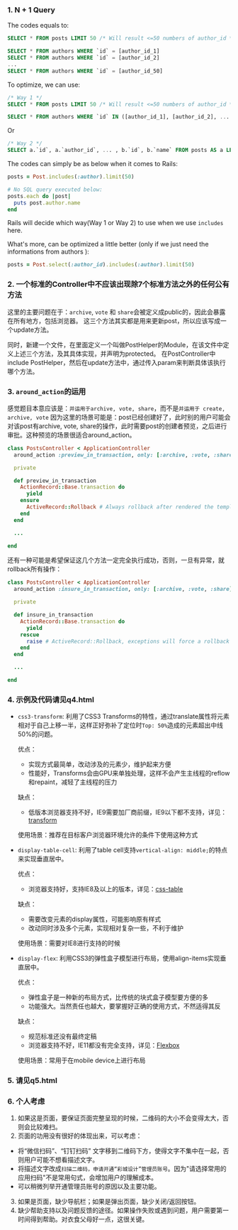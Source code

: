 ### 1. N + 1 Query
The codes equals to:
``` sql
SELECT * FROM posts LIMIT 50 /* Will result <=50 numbers of author_id */

SELECT * FROM authors WHERE `id` = [author_id_1]
SELECT * FROM authors WHERE `id` = [author_id_2]
...
SELECT * FROM authors WHERE `id` = [author_id_50]
```

To optimize, we can use:
``` sql
/* Way 1 */
SELECT * FROM posts LIMIT 50 /* Will result <=50 numbers of author_id */

SELECT * FROM authors WHERE `id` IN ([author_id_1], [author_id_2], ... [author_id_50])
```
Or
``` sql
/* Way 2 */
SELECT a.`id`, a.`author_id`, ... , b.`id`, b.`name` FROM posts AS a LEFT OUTER JOIN authors AS b ON posts.`author_id` = authors.`id`
```

The codes can simply be as below when it comes to Rails:
``` ruby
posts = Post.includes(:author).limit(50)

# No SQL query executed below:
posts.each do |post|
  puts post.author.name
end
```

Rails will decide which way(Way 1 or Way 2) to use when we use `includes` here.

What's more, can be optimized a little better (only if we just need the informations from authors ):
``` ruby
posts = Post.select(:author_id).includes(:author).limit(50)
```

### 2. 一个标准的Controller中不应该出现除7个标准方法之外的任何公有方法
这里的主要问题在于：`archive`, `vote` 和 `share`会被定义成public的，因此会暴露在所有地方，包括浏览器。
这三个方法其实都是用来更新post，所以应该写成一个update方法。

同时，新建一个文件，在里面定义一个叫做PostHelper的Module，在该文件中定义上述三个方法，及其具体实现，并声明为protected。
在PostController中include PostHelper，然后在update方法中，通过传入param来判断具体该执行哪个方法。

### 3. `around_action`的运用
感觉题目本意应该是：`并运用于archive, vote, share`，而不是`并运用于 create, archive, vote`
因为这里的场景可能是：post已经创建好了，此时别的用户可能会对该post有archive, vote, share的操作，此时需要post的创建者预览，之后进行审批。这种预览的场景很适合around_action。
``` ruby
class PostsController < ApplicationController
  around_action :preview_in_transaction, only: [:archive, :vote, :share]

  private

  def preview_in_transaction
    ActionRecord::Base.transaction do
      yield
    ensure
      ActiveRecord::Rollback # Always rollback after rendered the template
    end
  end

  ...

end
```

还有一种可能是希望保证这几个方法一定完全执行成功，否则，一旦有异常，就rollback所有操作：
``` ruby
class PostsController < ApplicationController
  around_action :insure_in_transaction, only: [:archive, :vote, :share]

  private

  def insure_in_transaction
    ActionRecord::Base.transaction do
      yield
    rescue
      raise # ActiveRecord::Rollback, exceptions will force a rollback
    end
  end

  ...

end
```

### 4. 示例及代码请见q4.html
- `css3-transform`:
利用了CSS3 Transforms的特性，通过translate属性将元素相对于自己上移一半，这样正好弥补了定位时`Top: 50%`造成的元素超出中线50%的问题。
  
  优点：
  - 实现方式最简单，改动涉及的元素少，维护起来方便
  - 性能好，Transforms会由GPU来单独处理，这样不会产生主线程的reflow和repaint，减轻了主线程的压力
  
  缺点：
  - 低版本浏览器支持不好，IE9需要加厂商前缀，IE9以下都不支持，详见：[transform](http://caniuse.com/#search=transform)
  
  使用场景：推荐在目标客户浏览器环境允许的条件下使用这种方式

- `display-table-cell`:
利用了table cell支持`vertical-align: middle;`的特点来实现垂直居中。

  优点：
  - 浏览器支持好，支持IE8及以上的版本，详见：[css-table](http://caniuse.com/#search=css-table)

  缺点：
  - 需要改变元素的display属性，可能影响原有样式
  - 改动同时涉及多个元素，实现相对复杂一些，不利于维护

  使用场景：需要对IE8进行支持的时候

- `display-flex`:
利用CSS3的弹性盒子模型进行布局，使用align-items实现垂直居中。

  优点：
  - 弹性盒子是一种新的布局方式，比传统的块式盒子模型要方便的多
  - 功能强大。当然责任也越大，要掌握好正确的使用方式，不然适得其反

  缺点：
  - 规范标准还没有最终定稿
  - 浏览器支持不好，IE11都没有完全支持，详见：[Flexbox](http://caniuse.com/#search=Flexbox)

  使用场景：常用于在mobile device上进行布局

### 5. 请见q5.html

### 6. 个人考虑
1. 如果这是页面，要保证页面完整呈现的时候，二维码的大小不会变得太大，否则会比较难扫。
2. 页面的功用没有很好的体现出来，可以考虑：
  - 将“微信扫码”、“钉钉扫码” 文字移到二维码下方，使得文字不集中在一起，否则用户可能不想看描述文字。
  - 将描述文字改成`扫描二维码，申请开通“彩城设计”管理员账号`。因为"请选择常用的应用扫码"不是常用句式，会增加用户的理解成本。
  - 可以稍微列举开通管理员账号的原因以及主要功能。
3. 如果是页面，缺少导航栏；如果是弹出页面，缺少关闭/返回按钮。
4. 缺少帮助支持以及问题反馈的途径。如果操作失败或遇到问题，用户需要第一时间得到帮助。对衣食父母好一点，这很关键。
